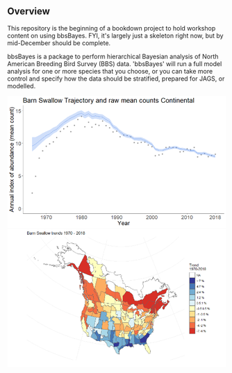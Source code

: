 ## Overview
This repository is the beginning of a bookdown project to hold workshop content on using bbsBayes. FYI, it's largely just a skeleton right now, but by mid-December should be complete.

bbsBayes is a package to perform hierarchical Bayesian analysis of North American Breeding Bird Survey (BBS) data. 'bbsBayes' will run a full model analysis for one or more species that you choose, or you can take more control and specify how the data should be stratified, prepared for JAGS, or modelled.

<img src="images/BARS_Continental_Trajectory.png"/> <img src="images/BARS_trendmap.png"/>


